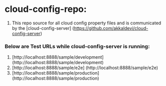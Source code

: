 cloud-config-repo:
==================
1. This repo source for all cloud config property files and is communicated by the [cloud-config-server] (https://github.com/akkaldevi/cloud-config-server)

### Below are Test URLs while cloud-config-server is running:

1. [http://localhost:8888/sample/development] (http://localhost:8888/sample/development)
2. [http://localhost:8888/sample/e2e] (http://localhost:8888/sample/e2e)
3. [http://localhost:8888/sample/production] (http://localhost:8888/sample/production)
